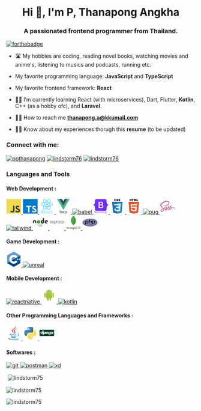 <h1 align="center">Hi 👋, I'm P, Thanapong Angkha</h1>
<h3 align="center">A passionated frontend programmer from Thailand.</h3>

[![forthebadge](https://forthebadge.com/images/badges/powered-by-black-magic.svg)](https://www.youtube.com/watch?v=RV6aLIQgmYg)

- 🛣 My hobbies are coding, reading novel books, watching movies and anime's, listening to musics and podcasts, running etc.

- My favorite programming language: **JavaScript** and **TypeScript**

- My favorite frontend framework: **React**

- 👨‍💻 I’m currently learning React (with microservices), Dart, Flutter, **Kotlin**, C++ (as a hobby ofc), and **Laravel**.

- 👷‍♂️ How to reach me **thanapong.a@kkumail.com**

- 👨‍🎓 Know about my experiences thorugh this **resume** (to be updated)

<h3 align="left">Connect with me:</h3>
<p align="left">
<a href="https://fb.com/ppthanapong" target="blank"><img align="center" src="https://cdn.jsdelivr.net/npm/simple-icons@3.0.1/icons/facebook.svg" alt="ppthanapong" height="30" width="40" /></a>
<a href="https://www.hackerrank.com/lindstorm76" target="blank"><img align="center" src="https://cdn.jsdelivr.net/npm/simple-icons@3.0.1/icons/hackerrank.svg" alt="lindstorm76" height="30" width="40" /></a>
<a href="https://www.freecodecamp.org/akela75" target="blank"><img align="center" src="https://github.com/simple-icons/simple-icons/blob/develop/icons/freecodecamp.svg" alt="lindstorm76" height="30" width="40" /></a>
</p>

<h3 align="left">Languages and Tools</h3>
<h4 align="left">Web Development :</h4>
<p align="left"> <a href="https://developer.mozilla.org/en-US/docs/Web/JavaScript" target="_blank"> <img src="https://raw.githubusercontent.com/devicons/devicon/master/icons/javascript/javascript-original.svg" alt="javascript" width="40" height="40"/> </a> <a href="https://www.typescriptlang.org/" target="_blank"> <img src="https://raw.githubusercontent.com/devicons/devicon/master/icons/typescript/typescript-original.svg" alt="typescript" width="40" height="40"/> </a> <a href="https://reactjs.org/" target="_blank"> <img src="https://raw.githubusercontent.com/devicons/devicon/master/icons/react/react-original-wordmark.svg" alt="react" width="40" height="40"/> </a> </a> <a href="https://vuejs.org/" target="_blank"> <img src="https://raw.githubusercontent.com/devicons/devicon/master/icons/vuejs/vuejs-original-wordmark.svg" alt="vuejs" width="40" height="40"/> </a> <a href="https://babeljs.io/" target="_blank"> <img src="https://www.vectorlogo.zone/logos/babeljs/babeljs-icon.svg" alt="babel" width="40" height="40"/> </a> <a href="https://getbootstrap.com" target="_blank"> <img src="https://raw.githubusercontent.com/devicons/devicon/master/icons/bootstrap/bootstrap-plain-wordmark.svg" alt="bootstrap" width="40" height="40"/> </a> <a href="https://www.w3schools.com/css/" target="_blank"> <img src="https://raw.githubusercontent.com/devicons/devicon/master/icons/css3/css3-original-wordmark.svg" alt="css3" width="40" height="40"/> </a> <a href="https://www.w3.org/html/" target="_blank"> <img src="https://raw.githubusercontent.com/devicons/devicon/master/icons/html5/html5-original-wordmark.svg" alt="html5" width="40" height="40"/> </a> <a href="https://pugjs.org" target="_blank"> <img src="https://cdn.worldvectorlogo.com/logos/pug.svg" alt="pug" width="40" height="40"/> </a> <a href="https://sass-lang.com" target="_blank"> <img src="https://raw.githubusercontent.com/devicons/devicon/master/icons/sass/sass-original.svg" alt="sass" width="40" height="40"/> </a> <a href="https://tailwindcss.com/" target="_blank"> <img src="https://www.vectorlogo.zone/logos/tailwindcss/tailwindcss-icon.svg" alt="tailwind" width="40" height="40"/> </a> <a href="https://nodejs.org" target="_blank"> <img src="https://raw.githubusercontent.com/devicons/devicon/master/icons/nodejs/nodejs-original-wordmark.svg" alt="nodejs" width="40" height="40"/> </a> <a href="https://expressjs.com" target="_blank"> <img src="https://raw.githubusercontent.com/devicons/devicon/master/icons/express/express-original-wordmark.svg" alt="express" width="40" height="40"/> </a> <a href="https://www.mongodb.com/" target="_blank"> <img src="https://raw.githubusercontent.com/devicons/devicon/master/icons/mongodb/mongodb-original-wordmark.svg" alt="mongodb" width="40" height="40"/> </a> <a href="https://www.php.net" target="_blank"> <img src="https://raw.githubusercontent.com/devicons/devicon/master/icons/php/php-original.svg" alt="php" width="40" height="40"/> </a> </p>

<h4 align="left">Game Development :</h4>
<p align="left"> <a href="https://www.w3schools.com/cpp/" target="_blank"> <img src="https://raw.githubusercontent.com/devicons/devicon/master/icons/cplusplus/cplusplus-original.svg" alt="cplusplus" width="40" height="40"/> </a> <a href="https://unrealengine.com/" target="_blank"> <img src="https://raw.githubusercontent.com/kenangundogan/fontisto/036b7eca71aab1bef8e6a0518f7329f13ed62f6b/icons/svg/brand/unreal-engine.svg" alt="unreal" width="40" height="40"/> </a> </p>

<h4 align="left">Mobile Development :</h4>
<p align="left"> <a href="https://reactnative.dev/" target="_blank"> <img src="https://reactnative.dev/img/header_logo.svg" alt="reactnative" width="40" height="40"/> </a> <a href="https://developer.android.com" target="_blank"> <img src="https://raw.githubusercontent.com/devicons/devicon/master/icons/android/android-original-wordmark.svg" alt="android" width="40" height="40"/> </a> <a href="https://kotlinlang.org" target="_blank"> <img src="https://www.vectorlogo.zone/logos/kotlinlang/kotlinlang-icon.svg" alt="kotlin" width="40" height="40"/> </a> </p>

<h4 align="left">Other Programming Languages and Frameworks :</h4>
<p align="left"> <a href="https://www.java.com" target="_blank"> <img src="https://raw.githubusercontent.com/devicons/devicon/master/icons/java/java-original.svg" alt="java" width="40" height="40"/> </a> <a href="https://www.python.org" target="_blank"> <img src="https://raw.githubusercontent.com/devicons/devicon/master/icons/python/python-original.svg" alt="python" width="40" height="40"/> </a> <a href="https://www.djangoproject.com/" target="_blank"> <img src="https://raw.githubusercontent.com/devicons/devicon/master/icons/django/django-original.svg" alt="django" width="40" height="40"/> </a> </p>

<h4 align="left">Softwares :</h4>
<p align="left"> <a href="https://git-scm.com/" target="_blank"> <img src="https://www.vectorlogo.zone/logos/git-scm/git-scm-icon.svg" alt="git" width="40" height="40"/> </a> <a href="https://postman.com" target="_blank"> <img src="https://www.vectorlogo.zone/logos/getpostman/getpostman-icon.svg" alt="postman" width="40" height="40"/> </a> <a href="https://www.adobe.com/products/xd.html" target="_blank"> <img src="https://cdn.worldvectorlogo.com/logos/adobe-xd.svg" alt="xd" width="40" height="40"/> </a> </p>

<p>&nbsp;<img align="center" src="https://github-readme-stats.vercel.app/api?username=lindstorm75&show_icons=true&locale=en&theme=radical" alt="lindstorm75" /></p>

<p><img align="center" src="https://github-readme-streak-stats.herokuapp.com/?user=lindstorm75&theme=radical" alt="lindstorm75" /></p>

<p><img align="left" src="https://github-readme-stats.vercel.app/api/top-langs?username=lindstorm75&show_icons=true&locale=en&layout=compact&theme=radical" alt="lindstorm75" /></p>
